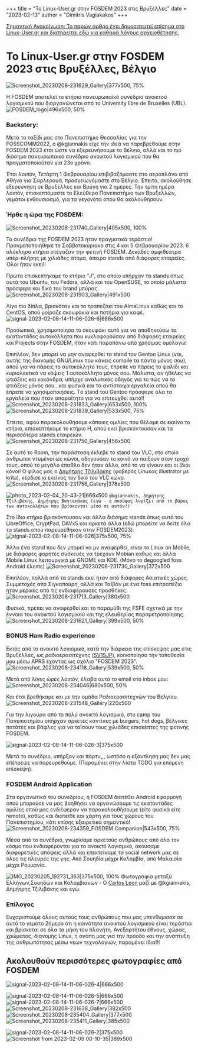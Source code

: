 +++
title = "To Linux-User.gr στην FOSDEM 2023 στις Βρυξέλλες"
date = "2023-02-13"
author = "Dimitris Vagiakakos"
+++

[Σημαντική Ανακοίνωση: Το παρών άρθρο έχει δημοσιτευτεί επίσημα στο Linux-User.gr και διατηρείται εδώ για καθαρά λόγους αρχειοθέτησης.](https://linux-user.gr/t/self-hosted-smtp-server-gia-dokimes-me-emails/4920/5)

# To Linux-User.gr στην FOSDEM 2023 στις Βρυξέλλες, Bέλγιο 
 ![Screenshot_20230208-231629_Gallery|377x500, 75%](upload://5xqp4hPmlL04xLKC7J0OetPTHY4.jpeg)

Η FOSDEM αποτελεί το ετήσιο πανευρωπαϊκό συνέδριο ανοικτού λογισμικού που διοργανώνεται από το University libre de Bruxelles (UBL). 
![FOSDEM_logo|496x500, 50%](upload://hOEhot6zSFtLjcBNMyRiNAqGKtQ.png)

### Backstory:
Μετά το ταξίδι μας στο Πανεπιστήμιο Θεσσαλίας για την FOSSCOMM2022, ο @kgiannakis  είχε την ιδεά να παρεβρεθούμε στην FOSDEM 2023 έτσι ώστε να εξερευνήσουμε το Βέλγιο, αλλά και το πιο διάσημο πανευρωπαικό συνέδριο ανοικτού λογισμικού που θα πραγματοποιούταν για 23ο χρόνο.

Έτσι λοιπόν, Τετάρτη 1 Φεβρουαρίου επιβιβαζόμαστε στο αεροπλάνο από Αθήνα για Σαρλερουά, προσγειωνόμαστε στο Βέλγιο. Έπειτα, ακολούθησε εξερεύνηση σε Βρυξέλλες και Βρύγη για 2 ημέρες. Την τρίτη ημέρα λοιπόν, επισκεπτόμαστε το Ελεύθερο Πανεπιστήμιο των Βρυξελλών, γεμάτοι ενθουσιασμό, για τα γεγονότα οπού θα ακολουθήσουν.


### Ήρθε η ώρα της FOSDEM:
![Screenshot_20230208-231740_Gallery|405x500, 100%](upload://pi9sqbQl6qj4TGWpyuZ7WHaBcFv.jpeg)

Το συνέδριο της FOSDEM 2023 ήταν πραγματικά τεράστιο! Πραγματοποιήθηκε το Σαββατοκύριακο στις 4 και 5 Φεβρουαρίου 2023. 6 ολόκληρα κτήρια στέγαζαν την φετινή FOSDEM. Δεκάδες αμφιθέατρα υπέρ-πλήρης με χιλιάδες άτομα, άπειρα stands από διάφορες εταιρείες. Όλοι ήταν εκεί!!


Πρώτα επισκεπτήκαμε το κτήριο "J", στο οποίο υπήρχαν τα stands όπως αυτά του Ubuntu, του Fedora, αλλά και του OpenSUSE, το οποίο μάλιστα πρόσφερε και δικό του brand μπύρας. 
![Screenshot_20230208-231903_Gallery|491x500](upload://bzKrWMH8ebibo8S0wyBiTAofMmS.jpeg)



Λίγο πιο δίπλα, βρισκόταν και το τραπεζάκι του AlmaLinux καθώς και το CentOS, οπού μοίραζε σκουφάκια και ποτήρια για καφέ.
![signal-2023-02-08-14-11-06-026-6|666x500](upload://8QoLZTV91gWBubMyKzG9ZFnP6kG.jpeg)



Προσωπικά, χρησιμοποίησα το σκουφάκι αυτό για να αποθηκεύσω τα εκατοντάδες αυτοκόλλητα που κυκλοφορούσαν από διάφορες εταιρείες και Projects στην FOSDEM, ήταν κάτι παραπάνω από χρήσιμος ομολογώ!


Επιπλέον, δεν μπορεί να μην αναφερθεί το stand του Gentoo Linux (ναι, αυτής της διανομής GNU/Linux που κάνεις compile τα πάντα μόνος σου), οπού για να πάρεις το αυτοκόλλητο τους, έπρεπε να πάρεις το ψαλίδι και κυριολεκτικά να κόψεις 1 αυτοκόλλητο μόνος σου. Μάλιστα, αν ήθελες να φτιάξεις και κοκάνδρα, υπήρχε αναλυτικός οδηγός για το πώς να το φτιάξεις μόνος σου...και φυσικά και τα αντίστοιχα εργαλεία οπού θα έπρεπε να χρησιμοποιήσεις. Τo stand του Gentoo πρόσφερε όλα τα εργαλεία που ήταν απαραίτητο για να επιτευχθεί αυτό!!
![Screenshot_20230208-231833_Gallery|653x500, 100%](upload://fgiizC8mLv0Zuvv5OsQEN0JZA8B.jpeg)
![Screenshot_20230208-231839_Gallery|533x500, 75%](upload://gW5AIb7tWYqiagVThU0xrV8ZQD5.jpeg)


Έπειτα, αφού παρακολουθήσαμε κάποιες ομιλίες που θέλαμε σε εκείνο το κτήριο, επισκεπτήκαμε το κτήριο H, οπού εκεί βρισκόντουσαν και τα περισσότερα stands εταιρειών. 
![Screenshot_20230208-231750_Gallery|456x500](upload://m7QsqbOSHyXj3CV4K5UKsaK6AmA.jpeg)

Σε αυτό το Room, την παράσταση έκλεβε το stand του VLC, στο οποίο άνθρωποι ντυμένοι ως κώνοι, οδηγούσαν το κοινό να παίξουν στον τροχό τους..οπού το μεγάλο έπαθλο δεν ήταν άλλο, από το να γίνουν και οι ίδιοι κόνοι! Ο φίλος μας ο [Δημήτρης Τζιλιβάκης](https://screwdycrow.artstation.com/) (φοβερός Linuxας illustrator με krita), κέρδισε κι εκείνος τον δικό του VLC κώνο.
![Screenshot_20230208-231756_Gallery|378x500](upload://mJjLkMpordOARonR6V33vBWcaCt.jpeg)

![photo_2023-02-04_20-43-21|666x500](upload://3vYRsqpBXTD2FpUeWne1ReNSHc8.jpeg)
`` @kgiannakis, Δημήτρης Τζιλιβάκης, Δημήτρης Βαγιακάκος (εγώ - ο σκούφος λυγίζει από το βάρος των αυτοκολλήτων που βρίσκονται μέσα σε αυτόν!) ``

Στο ίδιο κτήριο βρισκόντουσαν και άλλα διάσημα stands όπως αυτό του LibreOffice, CryptPad, DAVx5 και αρκετά άλλα (εδώ μπορείτε να δείτε όλα τα stands οπού παρευρέθηκαν στην FOSDEM2023).
![signal-2023-02-08-14-11-06-026|375x500, 75%](upload://7U7xskmDg1ZWgwYqUYqmfQsn1fZ.jpeg)



 Άλλο ένα stand που δεν μπορεί να μν αναφερθεί, είναι το Linux on Mobile, με διάφορες φορητές συσκευές να τρέχουν Mobian καθώς και άλλα Mobile Linux λειτουργικά με GNOME και KDE. (Μόνο το degoogled foss Android έλειπε)
![Screenshot_20230208-231730_Gallery|372x500](upload://kn3B0ELEKAoHnx91RBGM0nRW0EJ.jpeg)

Επιπλέον, πολλά από τα stands εκεί ήταν από διάφορες Ασιατικές χώρες.
Συμμετοχές από Σιγκαπούρη, αλλά και ΤαΪβάν με ένα foss επιτραπέζιο ήταν μερικές από τις ενδιαφέρουσες προσθήκες. 
![Screenshot_20230208-231713_Gallery|380x500](upload://7gfp4PYYoqw7z2H0RdUCJN8Lk2g.jpeg)


Φυσικά, πρέπει να αναφερθεί και το παραμύθι της FSFE σχετικά με την έννοια του ανοικτού λογισμικού και της ελευθερίας παραμετροποίησης. 
![Screenshot_20230208-231621_Gallery|399x500, 50%](upload://knDqd0P08Nzz0NXUELCLqkE6Y6X.jpeg)


### BONUS Ham Radio experience

Εκτός από το ανοικτό λογισμικό, κατά την διάρκεια της επίσκεψης μας στις Βρυξέλλες, ως ραδιοερασιτέχνης [(SV1SJP)](https://www.qrz.com/db/sv1sjp), κοινοποίησα την τοποθεσία μου μέσω APRS έχοντας ως σχόλιο "FOSDEM 2023".
![Screenshot_20230208-234118_Gallery|539x500, 50%](upload://qnT6IcagayITm9p1dFFnoLP8cDC.jpeg)


Μετά από λίγες ώρες λοιπόν, έλαβα αυτό το email στο inbox μου:
![Screenshot_20230208-234046|680x500, 50%](upload://bVl16kkAqfYiVoNj5wORkWqIHEA.png)


Και έτσι βρεθήκαμε και με την ομάδα Ραδιοερασιτεχνών του Βελγίου.
![Screenshot_20230208-231548_Gallery|220x500](upload://A6DC1tFBsfJLMyUK4BDdLXijJKQ.jpeg)



Για την λιγούρα από το πολύ ανοικτό λογισμικό, στο camp του Πανεπιστημίου υπήρχαν αρκετές καντίνες με burgers, hot dogs, βέλγικες πατάτες και βάφλες για να ταϊσουν τους χιλιάδες επισκέπτες της  φετινής FOSDEM.

![signal-2023-02-08-14-11-06-026-3|375x500](upload://nNrXdxfdc6KhkFY8RcVn5kWcbbo.jpeg)

Μετά το συνέδριο, υπήρξαν και πάρτυ,,, ωστόσο η εξάντληση μας δεν μας επέτρεψε να παρευρεθούμε. (Παραμένει στην λίστα TODO για επόμενη επίσκεψη).

### FOSDEM Android Application
Στα οργανωτικά του συνεδρίου, η FOSDEM διατέθει Android εφαρμογή οπού μπορούσε να μας βοηθήσει να οργανώσουμε τις εκατοντάδες ομιλίες οπού μας ενδιέφεραν να παρακολουθήσουμε (είτε φυσικά είτε remote), καθώς και διατείθε και χάρτη για τους χώρους του Πανεπιστημίου, κάτι επίσης εξαιρετικά σημαντικό!
![Screenshot_20230208-234359_FOSDEM Companion|543x500, 75%](upload://awa22yNz37hzUZf8NiyfohjbzOG.png)


Μέσα από το συνέδριο, γνωρίσαμε αρκετούς ανθρώπους από όλο τον κόσμο που ενδιαφέρονται για το ανοικτό λογισμικό, ακούσαμε διαφορετικές απόψεις αλλά και επεκτείναμε τα social network μας σε όλες τις πλευρές της γης. Από Σουηδία μέχρι Κολομβία, από Μαλαισία μέχρι Ρουμανία. 

![IMG_20230205_192731_363|375x500, 100%](upload://5WgmJSaGEk2q4m6PHOTCjnMzDuO.jpeg)
 Φωτογραφία μεταξύ Ελλήνων,Σουηδών και Κολομβιανών - Ο [Carlos Leon](https://www.linkedin.com/in/mongrelion/)  μαζί με @kgiannakis, Δημήτρης Τζιλιβάκης και εγώ.

### Επίλογος
Ευχαριστούμε όλους αυτούς τους ανθρώπους που μας υπενθύμισαν σε αυτό το γεμάτο 2ήμερο ότι η κοινότητα ανοικτού λογισμικού είναι τεράστια και βρίσκεται σε όλα τα μήκη του πλανήτη. Ανεξαρτήτου έθνους, χώρας, χρώματος, διανομής Linux, η αγάπη μας για την πρόοδο και την ανάπτυξη της ανθρωπότητας μέσω νέων τεχνολογιών, παραμένει ίδια!!!

## Ακολουθούν περισσότερες φωτογραφίες από FOSDEM 

 
![signal-2023-02-08-14-11-06-026-4|666x500](upload://vaVEQVC1IcROIs1odn2SbwpFdjL.jpeg)


![signal-2023-02-08-14-11-06-026-5|666x500](upload://ibd3WBTJw1paHmsnUv2zAvYN2JC.jpeg)
![signal-2023-02-08-14-11-06-026-7|666x500](upload://3LYJCT6PG5eMvkCjmkrD1uKfNa8.jpeg)
![Screenshot_20230208-231638_Gallery|382x500](upload://tBYnMGq3O6Uv1YEVmVfxKIH5m1m.jpeg)
![Screenshot_20230208-235404_Gallery|377x500](upload://9Fg5mxOzAScQvPnPAsmV2sakHDw.jpeg)
![Screenshot_20230208-235411_Gallery|385x500](upload://f5aeS23feHasqECWZHd8j51PxiD.jpeg)


![signal-2023-02-08-14-11-06-026-2|375x500](upload://AdBbfGlOfVUKlbRYJP73vWDmPRc.jpeg)
![Screenshot from 2023-02-09 00-10-35|389x500](upload://cj1dwFIKsehau0dE2OTv2Tv5UU4.jpeg)
